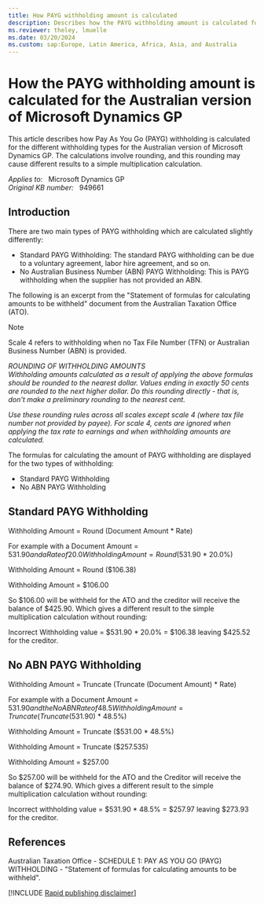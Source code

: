 ```yaml
---
title: How PAYG withholding amount is calculated
description: Describes how the PAYG withholding amount is calculated for the Australian version of Microsoft Dynamics GP.
ms.reviewer: theley, lmuelle
ms.date: 03/20/2024
ms.custom: sap:Europe, Latin America, Africa, Asia, and Australia
---
```

# How the PAYG withholding amount is calculated for the Australian version of Microsoft Dynamics GP

This article describes how Pay As You Go (PAYG) withholding is calculated for the different withholding types for the Australian version of Microsoft Dynamics GP. The calculations involve rounding, and this rounding may cause different results to a simple multiplication calculation.

_Applies to:_ &nbsp; Microsoft Dynamics GP  
_Original KB number:_ &nbsp; 949661

## Introduction

There are two main types of PAYG withholding which are calculated slightly differently:

- Standard PAYG Withholding: The standard PAYG withholding can be due to a voluntary agreement, labor hire agreement, and so on.
- No Australian Business Number (ABN) PAYG Withholding: This is PAYG withholding when the supplier has not provided an ABN.

The following is an excerpt from the "Statement of formulas for calculating amounts to be withheld" document from the Australian Taxation Office (ATO).

> [!NOTE]
> Scale 4 refers to withholding when no Tax File Number (TFN) or Australian Business Number (ABN) is provided.

*ROUNDING OF WITHHOLDING AMOUNTS*  
*Withholding amounts calculated as a result of applying the above formulas should be rounded to the nearest dollar. Values ending in exactly 50 cents are rounded to the next higher dollar. Do this rounding directly - that is, don't make a preliminary rounding to the nearest cent.*

*Use these rounding rules across all scales except scale 4 (where tax file number not provided by payee). For scale 4, cents are ignored when applying the tax rate to earnings and when withholding amounts are calculated.*  

The formulas for calculating the amount of PAYG withholding are displayed for the two types of withholding:

- Standard PAYG Withholding
- No ABN PAYG Withholding

## Standard PAYG Withholding

Withholding Amount = Round (Document Amount * Rate)

For example with a Document Amount = $531.90 and a Rate of 20.0%  
Withholding Amount = Round ($531.90 * 20.0%)

Withholding Amount = Round ($106.38)

Withholding Amount = $106.00

So $106.00 will be withheld for the ATO and the creditor will receive the balance of $425.90. Which gives a different result to the simple multiplication calculation without rounding:

Incorrect Withholding value = $531.90 * 20.0% = $106.38 leaving $425.52 for the creditor.

## No ABN PAYG Withholding

Withholding Amount = Truncate (Truncate (Document Amount) * Rate)

For example with a Document Amount = $531.90 and the No ABN Rate of 48.5%  
Withholding Amount = Truncate (Truncate ($531.90) * 48.5%)

Withholding Amount = Truncate ($531.00 * 48.5%)

Withholding Amount = Truncate ($257.535)

Withholding Amount = $257.00

So $257.00 will be withheld for the ATO and the Creditor will receive the balance of $274.90. Which gives a different result to the simple multiplication calculation without rounding:

Incorrect withholding value = $531.90 * 48.5% = $257.97 leaving $273.93 for the creditor.

## References

Australian Taxation Office - SCHEDULE 1: PAY AS YOU GO (PAYG) WITHHOLDING - "Statement of formulas for calculating amounts to be withheld".

[!INCLUDE [Rapid publishing disclaimer](../../includes/rapid-publishing-disclaimer.md)]
